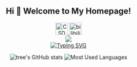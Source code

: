 <h2 align="center">Hi 👋 Welcome to My Homepage!</h2>

<div align="center">
  <span>
    <a href="https://blog.csdn.net/ET_Endeavoring">
      <img src="https://blog.csdn.net/favicon.ico" alt="CSDN" width="32" height="32">
    </a>
  </span>
  <span>
    <a href="https://space.bilibili.com/16030836">
      <img src="https://www.bilibili.com/favicon.ico" alt="bilibili" width="32" height="32">
    </a>
  </span>
</div>

<div align="center">
  <img src="https://readme-typing-svg.herokuapp.com/?lines=那好啊他过江我也过江!&center=true&font=Roboto&size=27" />
</div>

<div align="center">
<a href="https://git.io/typing-svg"><img src="https://readme-typing-svg.herokuapp.com?font=Roboto&weight=500&size=27&pause=1000&color=EE674D&center=true&width=435&lines=%E9%82%A3%E5%A5%BD%E5%95%8A%E4%BB%96%E8%BF%87%E6%B1%9F%E6%88%91%E4%B9%9F%E8%BF%87%E6%B1%9F!" alt="Typing SVG" /></a>
</div>

<p align="center">
    <img src="https://github-readme-stats.vercel.app/api?username=onlyet&show_icons=true&hide=contribs&include_all_commits=false&bg_color=30,e96443,904e95&title_color=fff&text_color=fff" alt="tree's GitHub stats">
    <img src="https://github-readme-stats.vercel.app/api/top-langs/?username=onlyet&langs_count=2&line_height=65&size_weight=0.5&count_weight=0.5&bg_color=30,e96443,904e95&title_color=fff&text_color=fff" alt="Most Used Languages">
</p>


